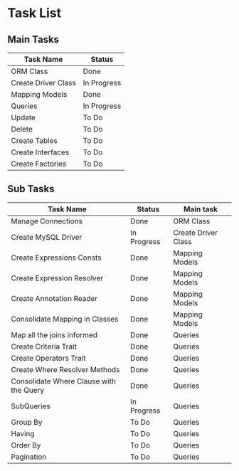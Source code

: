 # Task List

## Main Tasks

Task Name			| Status
--------------------|-------------
ORM Class			| Done
Create Driver Class	| In Progress
Mapping Models		| Done
Queries				| In Progress
Update				| To Do
Delete				| To Do
Create Tables		| To Do
Create Interfaces	| To Do
Create Factories	| To Do

## Sub Tasks
Task Name								| Status		| Main task
----------------------------------------|---------------|---------------------
Manage Connections						| Done			| ORM Class
Create MySQL Driver						| In Progress	| Create Driver Class
Create Expressions Consts				| Done			| Mapping Models
Create Expression Resolver				| Done			| Mapping Models
Create Annotation Reader				| Done			| Mapping Models
Consolidate Mapping in Classes			| Done			| Mapping Models
Map all the joins informed				| Done			| Queries
Create Criteria Trait					| Done			| Queries
Create Operators Trait					| Done			| Queries
Create Where Resolver Methods			| Done			| Queries
Consolidate Where Clause with the Query	| Done			| Queries
SubQueries								| In Progress	| Queries
Group By								| To Do			| Queries
Having									| To Do			| Queries
Order By								| To Do			| Queries
Pagination								| To Do			| Queries

